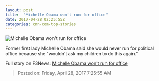 ```yaml
---
layout: post
title:  "Michelle Obama won't run for office"
date: 2017-04-28 02:25:55Z
categories: cnn-com-top-stories
---
```


![Michelle Obama won't run for office](http://i2.cdn.cnn.com/cnnnext/dam/assets/170427173504-michelle-obama-super-tease.jpg)

Former first lady Michelle Obama said she would never run for political office because she "wouldn't ask my children to do this again."


Full story on F3News: [Michelle Obama won't run for office](http://www.f3nws.com/n/gzBW4D)

> Posted on: Friday, April 28, 2017 7:25:55 AM
